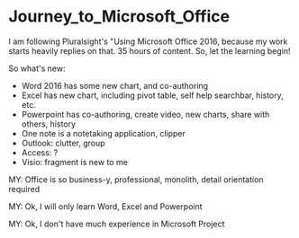 # Journey_to_Microsoft_Office

I am following Pluralsight's "Using Microsoft Office 2016, because my work starts heavily replies on that. 35 hours of content. So, let the learning begin!

So what's new:    
* Word 2016 has some new chart, and co-authoring    
* Excel has new chart, including pivot table, self help searchbar, history, etc.    
* Powerpoint has co-authoring, create video, new charts, share with others, history    
* One note is a notetaking application, clipper
* Outlook: clutter, group
* Access: ?
* Visio: fragment is new to me

MY: Office is so business-y, professional, monolith, detail orientation required

MY: Ok, I will only learn Word, Excel and Powerpoint

MY: Ok, I don't have much experience in Microsoft Project
